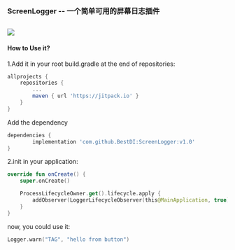 ### ScreenLogger -- 一个简单可用的屏幕日志插件


[![](https://jitpack.io/v/BestDI/ScreenLogger.svg)](https://jitpack.io/#BestDI/ScreenLogger)
------

#### How to Use it?
1.Add it in your root build.gradle at the end of repositories:
```groovy
allprojects {
	repositories {
		...
		maven { url 'https://jitpack.io' }
	}
}
```
Add the dependency
```groovy
dependencies {
        implementation 'com.github.BestDI:ScreenLogger:v1.0'
}
```

2.init in your application:
```kotlin
override fun onCreate() {
    super.onCreate()

    ProcessLifecycleOwner.get().lifecycle.apply {
        addObserver(LoggerLifecycleObserver(this@MainApplication, true))
    }
}
```

now, you could use it:
```kotlin
Logger.warn("TAG", "hello from button")
```
